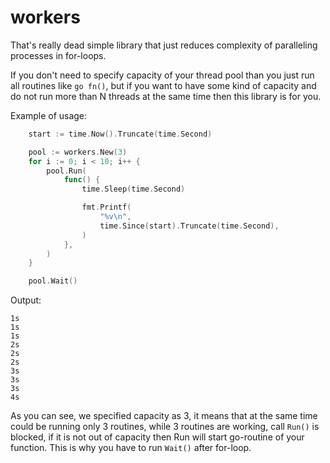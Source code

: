 # workers

That's really dead simple library that just reduces complexity of paralleling
processes in for-loops.

If you don't need to specify capacity of your thread pool than you just run all
routines like `go fn()`, but if you want to have some kind of capacity and do
not run more than N threads at the same time then this library is for you.


Example of usage:
```go
	start := time.Now().Truncate(time.Second)

	pool := workers.New(3)
	for i := 0; i < 10; i++ {
		pool.Run(
			func() {
				time.Sleep(time.Second)

				fmt.Printf(
					"%v\n",
					time.Since(start).Truncate(time.Second),
				)
			},
		)
	}

	pool.Wait()
```

Output:
```
1s
1s
1s
2s
2s
2s
3s
3s
3s
4s
```

As you can see, we specified capacity as 3, it means that at the same time
could be running only 3 routines, while 3 routines are working, call `Run()` is
blocked, if it is not out of capacity then Run will start go-routine of your
function. This is why you have to run `Wait()` after for-loop.
